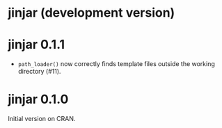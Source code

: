 # jinjar (development version)

# jinjar 0.1.1

* `path_loader()` now correctly finds template files outside the working directory (#11).

# jinjar 0.1.0

Initial version on CRAN.
